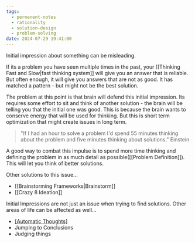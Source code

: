 ```yaml
---
tags:
  - permanent-notes
  - rationality 
  - solution-design 
  - problem-solving 
date: 2024-07-29 19:41:00
---
```


Initial impression about something can be misleading. 

If its a problem you have seen multiple times in the past, your [[Thinking Fast and Slow|fast thinking system]] will give you an answer that is reliable. But often enough, it will give you answers that are not as good. It has matched a pattern - but might not be the best solution.

The problem at this point is that brain will defend this initial impression. Its requires some effort to sit and think of another solution - the brain will be telling you that the initial one was good. This is because the brain wants to conserve energy that will be used for thinking. But this is short term optimization that might create issues in long term.

> "If I had an hour to solve a problem I'd spend 55 minutes thinking about the problem and five minutes thinking about solutions."
> Einstein

A good way to combat this impulse is to spend more time thinking and defining the problem in as much detail as possible([[Problem Definition]]). This will let you think of better solutions.

Other solutions to this issue...

- [[Brainstorming Frameworks|Brainstorm]]
- [[Crazy 8 Ideation]]

Initial Impressions are not just an issue when trying to find solutions. Other areas of life can be affected as well...

- [[Automatic Thoughts]](CBT)
- Jumping to Conclusions
- Judging things 
